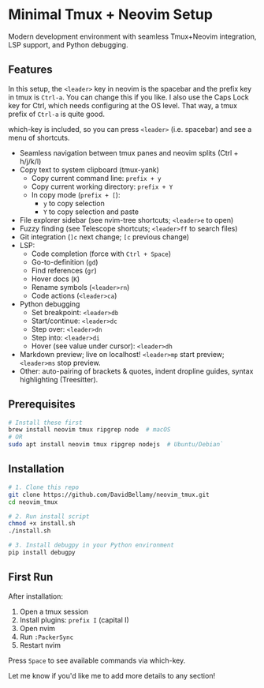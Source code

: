 # Minimal Tmux + Neovim Setup

Modern development environment with seamless Tmux+Neovim integration, LSP support, and Python debugging.

## Features

In this setup, the `<leader>` key in neovim is the spacebar and the prefix key in tmux is `Ctrl-a`. You can change this if you like. I also use the Caps Lock key for Ctrl, which needs configuring at the OS level. That way, a tmux prefix of `Ctrl-a` is quite good.

which-key is included, so you can press `<leader>` (i.e. spacebar) and see a menu of shortcuts.

* Seamless navigation between tmux panes and neovim splits (Ctrl + h/j/k/l)
* Copy text to system clipboard (tmux-yank)
    * Copy current command line: `prefix + y`
    * Copy current working directory: `prefix + Y`
    * In copy mode (`prefix + [`):
        * `y` to copy selection
        * `Y` to copy selection and paste
* File explorer sidebar (see nvim-tree shortcuts; `<leader>e` to open)
* Fuzzy finding (see Telescope shortcuts; `<leader>ff` to search files)
* Git integration (`]c` next change; `[c` previous change)
* LSP:
    * Code completion (force with `Ctrl + Space`)
    * Go-to-definition (`gd`)
    * Find references (`gr`)
    * Hover docs (`K`)
    * Rename symbols (`<leader>rn`)
    * Code actions (`<leader>ca`)
* Python debugging
	* Set breakpoint: `<leader>db`
	* Start/continue: `<leader>dc`
	* Step over: `<leader>dn` 
	* Step into: `<leader>di` 
    * Hover (see value under cursor): `<leader>dh`
* Markdown preview; live on localhost! `<leader>mp` start preview; `<leader>ms` stop preview.
* Other: auto-pairing of brackets & quotes, indent dropline guides, syntax highlighting (Treesitter). 

## Prerequisites
```bash
# Install these first
brew install neovim tmux ripgrep node  # macOS 
# OR
sudo apt install neovim tmux ripgrep nodejs  # Ubuntu/Debian`
```

## Installation
```bash
# 1. Clone this repo
git clone https://github.com/DavidBellamy/neovim_tmux.git
cd neovim_tmux

# 2. Run install script
chmod +x install.sh
./install.sh

# 3. Install debugpy in your Python environment
pip install debugpy
```

## First Run
After installation:

1. Open a tmux session
2. Install plugins: `prefix I` (capital I)
1. Open nvim
2. Run `:PackerSync`
3. Restart nvim

Press `Space` to see available commands via which-key.

Let me know if you'd like me to add more details to any section!
